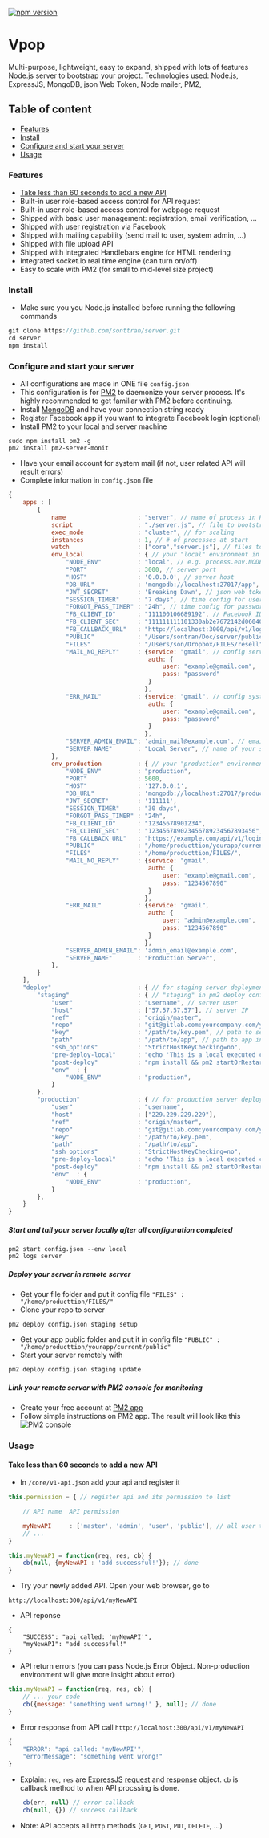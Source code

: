 [![npm version](https://badge.fury.io/js/ng-file-upload.svg)](http://badge.fury.io/js/ng-file-upload)
# Vpop 
Multi-purpose, lightweight, easy to expand, shipped with lots of features Node.js server to bootstrap your project.
Technologies used: Node.js, ExpressJS, MongoDB, json Web Token, Node mailer, PM2, 

## Table of content
* [Features](#features)
* [Install](#install)
* [Configure and start your server](#configure)
* [Usage](#usage)

### Features <a name="features"></a> 
* [Take less than 60 seconds to add a new API](#60s)
* Built-in user role-based access control for API request
* Built-in user role-based access control for webpage request
* Shipped with basic user management: registration, email verification, ...
* Shipped with user registration via Facebook
* Shipped with mailing capability (send mail to user, system admin, ...)
* Shipped with file upload API
* Shipped with integrated Handlebars engine for HTML rendering
* Integrated socket.io real time engine (can turn on/off)
* Easy to scale with PM2 (for small to mid-level size project)

### Install <a name="install"></a> 
* Make sure you you Node.js installed before running the following commands
```javascript
git clone https://github.com/sonttran/server.git
cd server
npm install
```

### Configure and start your server<a name="configure"></a>
* All configurations are made in ONE file `config.json`
* This configuration is for <a href="http://pm2.keymetrics.io/docs/usage/application-declaration/" target="_blank">PM2</a> to daemonize your server process. It's highly recommended to get familiar with PM2 before continuing.
* Install <a href="https://www.mongodb.com/" target="_blank">MongoDB</a> and have your connection string ready
* Register Facebook app if you want to integrate Facebook login (optional)
* Install PM2 to your local and server machine
```
sudo npm install pm2 -g
pm2 install pm2-server-monit
```
* Have your email account for system mail (if not, user related API will result errors)
* Complete information in `config.json` file
```javascript
{
    apps : [
        {
            name                    : "server", // name of process in PM2 manager console
            script                  : "./server.js", // file to bootstrap
            exec_mode               : "cluster", // for scaling
            instances               : 1, // # of processes at start
            watch                   : ["core","server.js"], // files to watch for auto restart
            env_local               : { // your "local" environment in `pm2 start config.json --env local`
                "NODE_ENV"          : "local", // e.g. process.env.NODE_ENV = "local"
                "PORT"              : 3000, // server port
                "HOST"              : '0.0.0.0', // server host
                "DB_URL"            : 'mongodb://localhost:27017/app', // connection string to MongoDB
                "JWT_SECRET"        : 'Breaking Dawn', // json web token secret
                "SESSION_TIMER"     : "7 days", // time config for user session
                "FORGOT_PASS_TIMER" : "24h", // time config for password recovery token
                "FB_CLIENT_ID"      : "111100106689192", // Facebook ID for login with Facebook
                "FB_CLIENT_SEC"     : "111111111101330ab2e7672142d06040", // Facebook secret
                "FB_CALLBACK_URL"   : "http://localhost:3000/api/v1/loginWithFacebookCb", // callback
                "PUBLIC"            : "/Users/sontran/Doc/server/public/", // path to your public folder 
                "FILES"             : "/Users/son/Dropbox/FILES/resell", // path to store your server files
                "MAIL_NO_REPLY"     : {service: "gmail", // config server mail
                                       auth: {
                                           user: "example@gmail.com",
                                           pass: "password"
                                       }
                                      },
                "ERR_MAIL"          : {service: "gmail", // config system mail
                                       auth: {
                                           user: "example@gmail.com",
                                           pass: "password"
                                       }
                                      },
                "SERVER_ADMIN_EMAIL": 'admin_mail@example.com', // email to receive system alerts
                "SERVER_NAME"       : "Local Server", // name of your server in email
            },
            env_production          : { // your "production" environment in remote server with `pm2 start config.json --env production`
                "NODE_ENV"          : "production", 
                "PORT"              : 5600,
                "HOST"              : '127.0.0.1',
                "DB_URL"            : 'mongodb://localhost:27017/production',
                "JWT_SECRET"        : '111111',
                "SESSION_TIMER"     : "30 days",
                "FORGOT_PASS_TIMER" : "24h",
                "FB_CLIENT_ID"      : "12345678901234",
                "FB_CLIENT_SEC"     : "123456789023456789234567893456",
                "FB_CALLBACK_URL"   : "https://example.com/api/v1/loginWithFacebookCb",
                "PUBLIC"            : "/home/producttion/yourapp/current/public",
                "FILES"             : "/home/producttion/FILES/",
                "MAIL_NO_REPLY"     : {service: "gmail",
                                       auth: {
                                           user: "example@gmail.com",
                                           pass: "1234567890"
                                       }
                                      },
                "ERR_MAIL"          : {service: "gmail",
                                       auth: {
                                           user: "admin@example.com",
                                           pass: "1234567890"
                                       }
                                      },
                "SERVER_ADMIN_EMAIL": 'admin_email@example.com',
                "SERVER_NAME"       : "Production Server",
            },
        }
    ],
    "deploy"                        : { // for staging server deployment
        "staging"                   : { // "staging" in pm2 deploy config.json staging setup
            "user"                  : "username", // server user
            "host"                  : ["57.57.57.57"], // server IP
            "ref"                   : "origin/master",
            "repo"                  : "git@gitlab.com:yourcompany.com/yourapp.git", // git link
            "key"                   : "/path/to/key.pem", // path to server pem key in your local
            "path"                  : "/path/to/app", // path to app in your REMOTE server
            "ssh_options"           : "StrictHostKeyChecking=no",
            "pre-deploy-local"      : "echo 'This is a local executed command'",
            "post-deploy"           : "npm install && pm2 startOrRestart config.json --env staging",
            "env"  : {
                "NODE_ENV"          : "production",
            }
        },
        "production"                : { // for production server deployment
            "user"                  : "username",
            "host"                  : ["229.229.229.229"],
            "ref"                   : "origin/master",
            "repo"                  : "git@gitlab.com:yourcompany.com/yourapp.git",
            "key"                   : "/path/to/key.pem",
            "path"                  : "/path/to/app",
            "ssh_options"           : "StrictHostKeyChecking=no",
            "pre-deploy-local"      : "echo 'This is a local executed command'",
            "post-deploy"           : "npm install && pm2 startOrRestart config.json --env production",
            "env"  : {
                "NODE_ENV"          : "production",
            }
        },
    }
}
```
##### Start and tail your server locally after all configuration completed
```
pm2 start config.json --env local
pm2 logs server
```
##### Deploy your server in remote server
- Get your file folder and put it config file `"FILES" : "/home/producttion/FILES/"`
- Clone your repo to server
```
pm2 deploy config.json staging setup
```
- Get your app public folder and put it in config file `"PUBLIC" : "/home/producttion/yourapp/current/public"`
- Start your server remotely with
```
pm2 deploy config.json staging update
```
##### Link your remote server with PM2 console for monitoring
* Create your free account at <a href="https://app.keymetrics.io/#/" target="_blank">PM2 app</a>
* Follow simple instructions on PM2 app. The result will look like this
![PM2 console](public/images/pm2.gif)

### Usage<a name="usage"></a>

#### Take less than 60 seconds to add a new API<a name="60s"></a>
* In `/core/v1-api.json` add your api and register it
```javascript
this.permission = { // register api and its permission to list

    // API name  API permission

    myNewAPI     : ['master', 'admin', 'user', 'public'], // all user type in list can access this API
    // ...
}

this.myNewAPI = function(req, res, cb) {
    cb(null, {myNewAPI : 'add successful!'}); // done
}
```
* Try your newly added API. Open your web browser, go to
```
http://localhost:300/api/v1/myNewAPI
```
* API reponse
```
{
    "SUCCESS": "api called: 'myNewAPI'",
    "myNewAPI": "add successful!"
}
```
* API return errors (you can pass Node.js Error Object. Non-production environment will give more insight about error)
```javascript
this.myNewAPI = function(req, res, cb) {
    // ... your code
    cb({message: 'something went wrong!' }, null); // done
}
```
* Error response from API call `http://localhost:300/api/v1/myNewAPI`
```javascript
{
    "ERROR": "api called: 'myNewAPI'",
    "errorMessage": "something went wrong!"
}
```
* Explain: `req`, `res` are <a href="https://expressjs.com/" target="_blank">ExpressJS</a> <a href="https://expressjs.com/en/4x/api.html#req" target="_blank">request</a> and <a href="response" target="_blank">response</a> object. `cb` is callback method to when API procssing is done.
```javascript
    cb(err, null) // error callback
    cb(null, {}) // success callback
```
* Note: API accepts all `http` methods (`GET`, `POST`, `PUT`, `DELETE`, ...)
